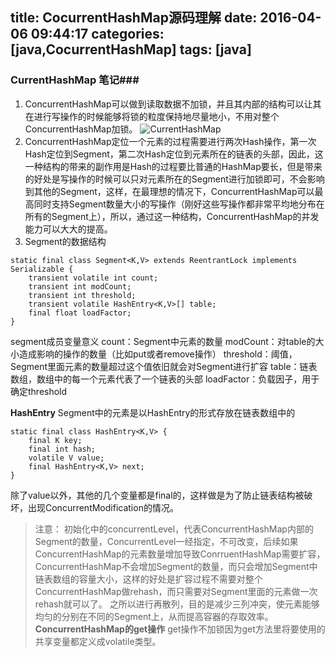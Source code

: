 title: CocurrentHashMap源码理解
date: 2016-04-06 09:44:17
categories: [java,CocurrentHashMap]
tags: [java]
---
### CurrentHashMap 笔记###
 1. ConcurrentHashMap可以做到读取数据不加锁，并且其内部的结构可以让其在进行写操作的时候能够将锁的粒度保持地尽量地小，不用对整个ConcurrentHashMap加锁。
![CurrentHashMap][1]
 2. ConcurrentHashMap定位一个元素的过程需要进行两次Hash操作，第一次Hash定位到Segment，第二次Hash定位到元素所在的链表的头部，因此，这一种结构的带来的副作用是Hash的过程要比普通的HashMap要长，但是带来的好处是写操作的时候可以只对元素所在的Segment进行加锁即可，不会影响到其他的Segment，这样，在最理想的情况下，ConcurrentHashMap可以最高同时支持Segment数量大小的写操作（刚好这些写操作都非常平均地分布在所有的Segment上），所以，通过这一种结构，ConcurrentHashMap的并发能力可以大大的提高。
 3. Segment的数据结构
```
static final class Segment<K,V> extends ReentrantLock implements Serializable {
    transient volatile int count;
    transient int modCount;
    transient int threshold;
    transient volatile HashEntry<K,V>[] table;
    final float loadFactor;
}
```
segment成员变量意义
count：Segment中元素的数量
modCount：对table的大小造成影响的操作的数量（比如put或者remove操作）
threshold：阈值，Segment里面元素的数量超过这个值依旧就会对Segment进行扩容
table：链表数组，数组中的每一个元素代表了一个链表的头部
loadFactor：负载因子，用于确定threshold

**HashEntry**
Segment中的元素是以HashEntry的形式存放在链表数组中的
```
static final class HashEntry<K,V> {
    final K key;
    final int hash;
    volatile V value;
    final HashEntry<K,V> next;
}
```
除了value以外，其他的几个变量都是final的，这样做是为了防止链表结构被破坏，出现ConcurrentModification的情况。
> 注意： 初始化中的concurrentLevel，代表ConcurrentHashMap内部的Segment的数量，ConcurrentLevel一经指定，不可改变，后续如果ConcurrentHashMap的元素数量增加导致ConrruentHashMap需要扩容，ConcurrentHashMap不会增加Segment的数量，而只会增加Segment中链表数组的容量大小，这样的好处是扩容过程不需要对整个ConcurrentHashMap做rehash，而只需要对Segment里面的元素做一次rehash就可以了。
> 之所以进行再散列，目的是减少三列冲突，使元素能够均匀的分别在不同的Segment上，从而提高容器的存取效率。
**ConcurrentHashMap的get操作**
get操作不加锁因为get方法里将要使用的共享变量都定义成volatile类型。











  [1]: http://7xrkr6.com1.z0.glb.clouddn.com/nuEZ0.png
